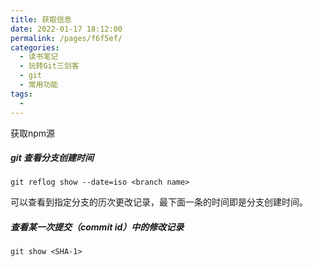 ```yaml
---
title: 获取信息
date: 2022-01-17 18:12:00
permalink: /pages/f6f5ef/
categories:
  - 读书笔记
  - 玩转Git三剑客
  - git
  - 常用功能
tags:
  - 
---
```

获取npm源



##### git 查看分支创建时间

```
git reflog show --date=iso <branch name>
```

可以查看到指定分支的历次更改记录，最下面一条的时间即是分支创建时间。



##### 查看某一次提交（commit id）中的修改记录

```
git show <SHA-1>
```

